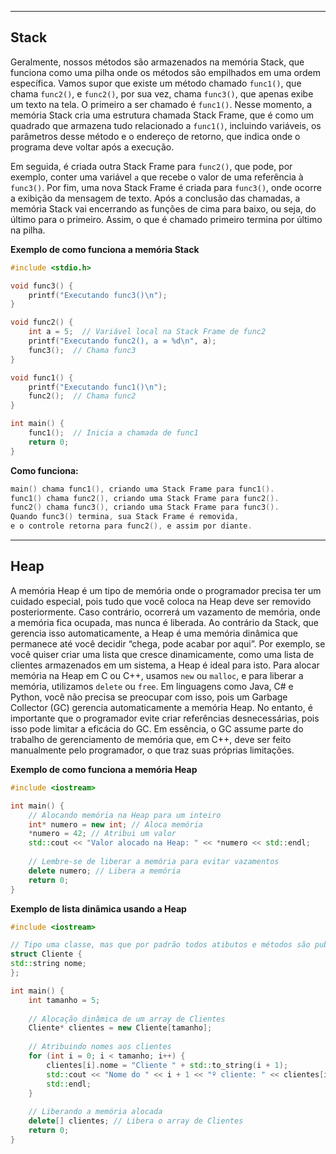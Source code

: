___
## Stack

Geralmente, nossos métodos são armazenados na memória Stack, que funciona como uma pilha onde os métodos são empilhados em uma ordem específica. Vamos supor que existe um método chamado `func1()`, que chama `func2()`, e `func2()`, por sua vez, chama `func3()`, que apenas exibe um texto na tela. O primeiro a ser chamado é `func1()`. Nesse momento, a memória Stack cria uma estrutura chamada Stack Frame, que é como um quadrado que armazena tudo relacionado a `func1()`, incluindo variáveis, os parâmetros desse método e o endereço de retorno, que indica onde o programa deve voltar após a execução.

Em seguida, é criada outra Stack Frame para `func2()`, que pode, por exemplo, conter uma variável `a` que recebe o valor de uma referência à `func3()`. Por fim, uma nova Stack Frame é criada para `func3()`, onde ocorre a exibição da mensagem de texto. Após a conclusão das chamadas, a memória Stack vai encerrando as funções de cima para baixo, ou seja, do último para o primeiro. Assim, o que é chamado primeiro termina por último na pilha.

**Exemplo de como funciona a memória Stack**
```C
#include <stdio.h>

void func3() {
    printf("Executando func3()\n");
}

void func2() {
    int a = 5;  // Variável local na Stack Frame de func2
    printf("Executando func2(), a = %d\n", a);
    func3();  // Chama func3
}

void func1() {
    printf("Executando func1()\n");
    func2();  // Chama func2
}

int main() {
    func1();  // Inicia a chamada de func1
    return 0;
}
```

**Como funciona:**
```C++
main() chama func1(), criando uma Stack Frame para func1().
func1() chama func2(), criando uma Stack Frame para func2().
func2() chama func3(), criando uma Stack Frame para func3().
Quando func3() termina, sua Stack Frame é removida,
e o controle retorna para func2(), e assim por diante.
```
___
## Heap

A memória Heap é um tipo de memória onde o programador precisa ter um cuidado especial, pois tudo que você coloca na Heap deve ser removido posteriormente. Caso contrário, ocorrerá um vazamento de memória, onde a memória fica ocupada, mas nunca é liberada. Ao contrário da Stack, que gerencia isso automaticamente, a Heap é uma memória dinâmica que permanece até você decidir “chega, pode acabar por aqui”. Por exemplo, se você quiser criar uma lista que cresce dinamicamente, como uma lista de clientes armazenados em um sistema, a Heap é ideal para isto. Para alocar memória na Heap em C ou C++, usamos `new` ou `malloc`, e para liberar a memória, utilizamos `delete` ou `free`. Em linguagens como Java, C# e Python, você não precisa se preocupar com isso, pois um Garbage Collector (GC) gerencia automaticamente a memória Heap. No entanto, é importante que o programador evite criar referências desnecessárias, pois isso pode limitar a eficácia do GC. Em essência, o GC assume parte do trabalho de gerenciamento de memória que, em C++, deve ser feito manualmente pelo programador, o que traz suas próprias limitações.

**Exemplo de como funciona a memória Heap**
```C++
#include <iostream>

int main() {
    // Alocando memória na Heap para um inteiro
    int* numero = new int; // Aloca memória
    *numero = 42; // Atribui um valor
    std::cout << "Valor alocado na Heap: " << *numero << std::endl;
    
    // Lembre-se de liberar a memória para evitar vazamentos
    delete numero; // Libera a memória
    return 0;
}
```

**Exemplo de lista dinãmica usando a Heap**
```C++
#include <iostream>

// Tipo uma classe, mas que por padrão todos atibutos e métodos são publicos    
struct Cliente { 
std::string nome;
};

int main() {
    int tamanho = 5;
    
    // Alocação dinâmica de um array de Clientes 
    Cliente* clientes = new Cliente[tamanho];
    
    // Atribuindo nomes aos clientes
    for (int i = 0; i < tamanho; i++) {
        clientes[i].nome = "Cliente " + std::to_string(i + 1);
	    std::cout << "Nome do " << i + 1 << "º cliente: " << clientes[i].nome <<
	    std::endl; 
    }
    
    // Liberando a memória alocada
    delete[] clientes; // Libera o array de Clientes
    return 0;
}
```
